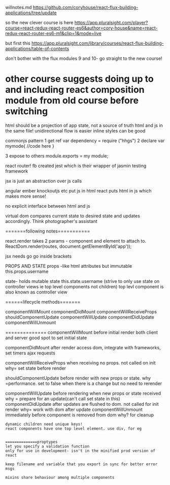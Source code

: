 willnotes.md
https://github.com/coryhouse/react-flux-building-applications/tree/update

so the new clever course is here
https://app.pluralsight.com/player?course=react-redux-react-router-es6&author=cory-house&name=react-redux-react-router-es6-m1&clip=1&mode=live

but first this
https://app.pluralsight.com/library/courses/react-flux-building-applications/table-of-contents

don't bother with the flux modules 9 and 10- go straight to the new course!

other course suggests doing up to and including react composition module from old course before switching
======================
html should be a projection of app state, not a source of truth
html and js in the same file!
unidirectional flow is easier
inline styles can be good
 
 
 commonjs pattern
 1 get ref
 var dependency = require ("hhgs")
 2 declare
 var mymode{
 //code here
 }
 
3 expose to others
module.exports = my module;


react router!
fb created jest which is their wrapper of jasmin testing framework
 
jsx is just an abstraction over js calls

angular ember knockoutjs etc
put js in html
react puts html in js which makes more sense!

no explicit interface between html and js

virtual dom compares current state to desired state and updates accordingly.  Think photographer's assistant


=======following notes===========

react.render takes 2 params - component and element to attach to.
ReactDom.render(routes, document.getElementById('app'));

jsx needs go go inside brackets

PROPS AND STATE
props -like html attributes but immutable
this.props.username

state- holds mutable state
this.state.username  (strive to only use state on controller views ie top level components not children)
top levl component is also known as controller view

======lifecycle methods=======

componentWillMount
componentDidMount
componentWillReceiveProps
shouldComponentUpdate
componentWillUpdate
componentDidUpdate
componentWillUnmount



==============
componentWillMount
before initial render both client and server
good spot to set initial state

componentDidMount
after render
access dom, integrate with frameworks, set timers ajax requests

componentWillReceiveProps
when receiving no props. not called on init
why= set state before render


shouldComponentUpdate
before render with new props or state.
why =performance. set to false when there is a change but
no need to rerender 

componentWillUpdate
before rendering when new props or state received
why = prepare for an update(can't call set state in this)
componentDidUpdate
after updates are flushed to dom. not called for init render
why= work with dom after update
componentWillUnmount
immediately before component is removed from dom
why? for cleanup
~~~~~~~~~~~~~~~~~~~~~~~~~~~~~
dynamic children need unique keys!
react components have one top level element. use div, for eg


==============proptypes
let you specify a validation function
only for use in development- isn't in the minified prod version of react

keep filename and variable that you export in sync for better error msgs

mixins share behaviour among multiple components
